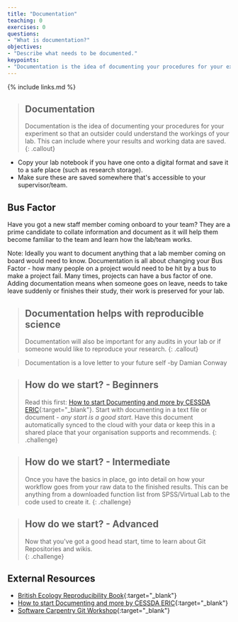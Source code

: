 ```yaml
---
title: "Documentation"
teaching: 0
exercises: 0
questions:
- "What is documentation?"
objectives:
- "Describe what needs to be documented."
keypoints:
- "Documentation is the idea of documenting your procedures for your experiment so that an outsider could understand how to reproduce it. This can include where your results and working data are saved."
---
```


{% include links.md %}

> ## Documentation
> Documentation is the idea of documenting your procedures for your experiment so that an outsider could understand the workings of your lab. 
> This can include where your results and working data are saved. 
{: .callout}

* Copy your lab notebook if you have one onto a digital format and save it to a safe place (such as research storage). 
* Make sure these are saved somewhere that's accessible to your supervisor/team. 

## Bus Factor

Have you got a new staff member coming onboard to your team? They are a prime candidate to collate information and document as it will help them become familiar to the team and learn how the lab/team works.

Note:
Ideally you want to document anything that a lab member coming on board would need to know. Documentation is all about changing your Bus Factor - how many people on a project would need to be hit by a bus to make a project fail. Many times, projects can have a bus factor of one. Adding documentation means when someone goes on leave, needs to take leave suddenly or finishes their study, their work is preserved for your lab.

> ## Documentation helps with reproducible science
> Documentation will also be important for any audits in your lab or if someone would like to reproduce your research.
{: .callout}

> Documentation is a love letter to your future self -by Damian Conway


> ## How do we start? - Beginners
> Read this first: [How to start Documenting and more by CESSDA ERIC](https://www.cessda.eu/Training/Training-Resources/Library/Data-Management-Expert-Guide/2.-Organise-Document/Documentation-and-metadata){:target="_blank"}.
> Start with documenting in a text file or document - *any start is a good start*. 
> Have this document automatically synced to the cloud with your data or keep this in a shared place that your 
> organisation supports and recommends.
{: .challenge}

> ## How do we start? - Intermediate
> Once you have the basics in place, go into detail on how your workflow goes from your raw data to the finished results. 
> This can be anything from a downloaded function list from SPSS/Virtual Lab to the code used to create it. 
{: .challenge}

> ## How do we start? - Advanced
> Now that you've got a good head start, time to learn about Git Repositories and wikis.  
{: .challenge}


## External Resources
* [British Ecology Reproducibility Book](https://www.britishecologicalsociety.org/wp-content/uploads/2017/12/guide-to-reproducible-code.pdf){:target="_blank"}
* [How to start Documenting and more by CESSDA ERIC](https://www.cessda.eu/Training/Training-Resources/Library/Data-Management-Expert-Guide/2.-Organise-Document/Documentation-and-metadata){:target="_blank"}
* [Software Carpentry Git Workshop](https://swcarpentry.github.io/git-novice/){:target="_blank"}



